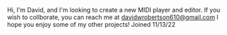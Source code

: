Hi, I'm David, and I'm looking to create a new MIDI player and editor.
If you wish to collborate, you can reach me at davidwrobertson610@gmail.com
I hope you enjoy some of my other projects!
Joined 11/13/22

<!---
ifthisname/ifthisname is a ✨ special ✨ repository because its `README.md` (this file) appears on your GitHub profile.
You can click the Preview link to take a look at your changes.
--->
